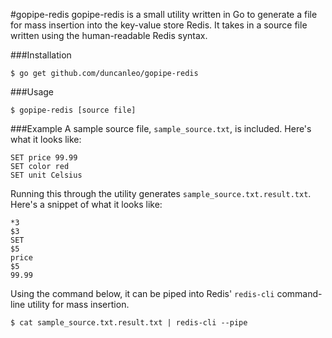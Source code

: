 #gopipe-redis
gopipe-redis is a small utility written in Go to generate a file for mass insertion into the key-value store Redis. It takes in a source file written using the human-readable Redis syntax.

###Installation
```
$ go get github.com/duncanleo/gopipe-redis
```

###Usage
```
$ gopipe-redis [source file]
```

###Example
A sample source file, `sample_source.txt`, is included. Here's what it looks like:  

```
SET price 99.99
SET color red
SET unit Celsius
```

Running this through the utility generates `sample_source.txt.result.txt`.  Here's a snippet of what it looks like:

```
*3
$3
SET
$5
price
$5
99.99
```

Using the command below, it can be piped into Redis' `redis-cli` command-line utility for mass insertion.

```
$ cat sample_source.txt.result.txt | redis-cli --pipe
```